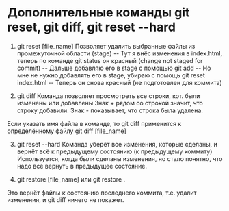 # Дополнительные команды git reset, git diff, git reset --hard

1. git reset [file_name]
Позволяет удалить выбранные файлы из промежуточной области (stage)
-- Тут я внёс изменения в index.html, теперь по команде git status он красный (change not staged for commit)
-- Дальше добавляю его в stage с помощью git add
-- Но мне не нужно добавлять его в stage, убираю с помощь git reset index.html
-- Теперь он снова красный (не подготовлен для коммита)


2. git diff
Команда позволяет просмотреть все строки, кот. были изменены или добавлены
Знак + рядом со строкой значит, что строку добавили.
Знак - показывает, что строка была удалена.

Если указать имя файла в команде, то git diff применится к определённому файлу
git diff [file_name]



3. git reset --hard
Команда уберёт все изменения, которые сделаны, и вернёт всё к предыдущему состоянию (к предыдущему коммиту)
Используется, когда были сделаны изменения, но стало понятно, что надо всё вернуть в предыдущее состояние.




4. git restore [file_name]
или git restore .

Это вернёт файлы к состоянию последнего коммита, т.е. удалит изменения, и git diff ничего не покажет.